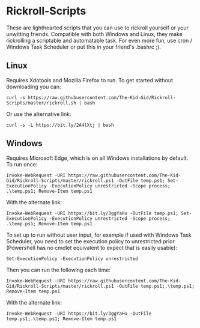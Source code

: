 # Rickroll-Scripts

These are lighthearted scripts that you can use to rickroll yourself or your unwitting friends. Compatible with both Windows and Linux, they make rickrolling a scriptable and automatable task. For even more fun, use cron / Windows Task Scheduler or put this in your friend's .bashrc ;).

## Linux

Requires Xdotools and Mozilla Firefox to run. To get started without downloading you can:

```shell
curl -s https://raw.githubusercontent.com/The-Kid-Gid/Rickroll-Scripts/master/rickroll.sh | bash
```

Or use the alternative link:

```shell
curl -s -L https://bit.ly/2A4lXtj | bash
```

## Windows

Requires Microsoft Edge, which is on all Windows installations by default.
To run once:

```posh
Invoke-WebRequest -URI https://raw.githubusercontent.com/The-Kid-Gid/Rickroll-Scripts/master/rickroll.ps1 -OutFile temp.ps1; Set-ExecutionPolicy -ExecutionPolicy unrestricted -Scope process; .\temp.ps1; Remove-Item temp.ps1
```

With the alternate link:

```posh
Invoke-WebRequest -URI https://bit.ly/3ggYaHu -OutFile temp.ps1; Set-ExecutionPolicy -ExecutionPolicy unrestricted -Scope process; .\temp.ps1; Remove-Item temp.ps1
```

To set up to run without user input, for example if used with Windows Task Scheduler, you need to set the execution policy to unrestricted prior (Powershell has no cmdlet equivalent to expect that is easily usable):

```posh
Set-ExecutionPolicy -ExecutionPolicy unrestricted
```

Then you can run the following each time:

```posh
Invoke-WebRequest -URI https://raw.githubusercontent.com/The-Kid-Gid/Rickroll-Scripts/master/rickroll.ps1 -OutFile temp.ps1;.\temp.ps1; Remove-Item temp.ps1
```

With the alternate link:

```posh
Invoke-WebRequest -URI https://bit.ly/3ggYaHu -OutFile temp.ps1;.\temp.ps1; Remove-Item temp.ps1
```
